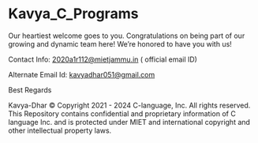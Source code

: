 # Kavya_C_Programs
Our heartiest welcome goes to you. Congratulations on being part of our growing and dynamic team here! We’re honored to have you with us!




Contact Info: 2020a1r112@mietjammu.in ( official email ID)



Alternate Email Id: kavyadhar051@gmail.com


Best Regards


Kavya-Dhar © Copyright 2021 - 2024 C-language, Inc. All rights reserved.
This Repository contains confidential and proprietary information of C language Inc. and is protected under MIET and international copyright and other intellectual property laws.
